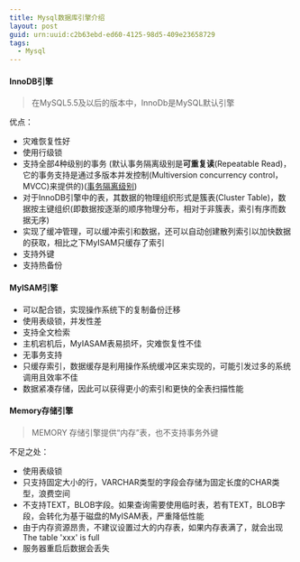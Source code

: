 ```yaml
---
title: Mysql数据库引擎介绍
layout: post
guid: urn:uuid:c2b63ebd-ed60-4125-98d5-409e23658729
tags:
  - Mysql
---
```



#### InnoDB引擎

> 在MySQL5.5及以后的版本中，InnoDb是MySQL默认引擎

优点：

* 灾难恢复性好
* 使用行级锁
* 支持全部4种级别的事务 (默认事务隔离级别是**可重复读**(Repeatable Read)，它的事务支持是通过多版本并发控制(Multiversion concurrency control，MVCC)来提供的)([事务隔离级别](http://a.b.com))
* 对于InnoDB引擎中的表，其数据的物理组织形式是簇表(Cluster Table)，数据按主键组织(即数据按逐渐的顺序物理分布，相对于非簇表，索引有序而数据无序)
* 实现了缓冲管理，可以缓冲索引和数据，还可以自动创建散列索引以加快数据的获取，相比之下MyISAM只缓存了索引
* 支持外键
* 支持热备份


#### MyISAM引擎

* 可以配合锁，实现操作系统下的复制备份迁移
* 使用表级锁，并发性差
* 支持全文检索
* 主机宕机后，MyIASAM表易损坏，灾难恢复性不佳
* 无事务支持
* 只缓存索引，数据缓存是利用操作系统缓冲区来实现的，可能引发过多的系统调用且效率不佳
* 数据紧凑存储，因此可以获得更小的索引和更快的全表扫描性能

#### Memory存储引擎

> MEMORY 存储引擎提供“内存”表，也不支持事务外键

不足之处：

* 使用表级锁
* 只支持固定大小的行，VARCHAR类型的字段会存储为固定长度的CHAR类型，浪费空间
* 不支持TEXT，BLOB字段。如果查询需要使用临时表，若有TEXT，BLOB字段，会转化为基于磁盘的MyISAM表，严重降低性能
* 由于内存资源昂贵，不建议设置过大的内存表，如果内存表满了，就会出现The table 'xxx' is full
* 服务器重启后数据会丢失
